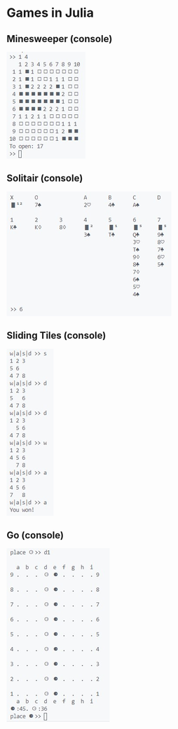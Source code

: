 # Games in Julia

## Minesweeper (console)
![minesweeper](screenshots/minesweeper.jpg)
## Solitair (console)
![solitair](screenshots/solitair.jpg)
## Sliding Tiles (console)
![sliding tiles](screenshots/sliding_tiles.jpg)
## Go (console)
![go](screenshots/go.jpg)
